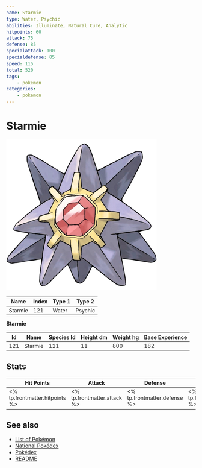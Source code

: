 ```yaml
---
name: Starmie
type: Water, Psychic
abilities: Illuminate, Natural Cure, Analytic
hitpoints: 60
attack: 75
defense: 85
specialattack: 100
specialdefense: 85
speed: 115
total: 520
tags:
    - pokemon
categories:
    - pokemon
---
```


# Starmie


![Starmie](images/121.png)

| **Name** | **Index** | **Type 1** | **Type 2** |
|----|----|----|----|
| Starmie | 121 | Water | Psychic  |

**Starmie** 




| **Id** | **Name** | **Species Id** | **Height dm** | **Weight hg** | **Base Experience** |
|--------|----------|----------------|------------|------------|---------------------|
| 121 | Starmie | 121 | 11 | 800 | 182 |



## Stats

| **Hit Points** | **Attack** | **Defense** | **Special Attack** | **Special Defense** | **Speed** | **Total** |
|----------------|------------|-------------|--------------------|---------------------|-----------|-----------|
| <% tp.frontmatter.hitpoints %> | <% tp.frontmatter.attack %> | <% tp.frontmatter.defense %> | <% tp.frontmatter.specialattack %> | <% tp.frontmatter.specialdefense %> | <% tp.frontmatter.speed %> | <% tp.frontmatter.total %> |

## See also

- [List of Pokémon](../pokemon.md)
- [National Pokédex](../national_pokedex.md)
- [Pokédex](../pokedex.md)
- [README](../README.md)
